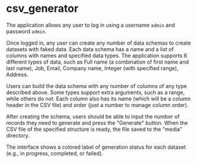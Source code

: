 # csv_generator
The application allows any user to log in using a username `admin` and password `admin`. 

Once logged in, any user can create any number of data schemas to create datasets with faked data. Each data schema has a name and a list of columns with names and specified data types. The application supports 6 different types of data, such as Full name (a combination of first name and last name), Job, Email,  Company name, Integer (with specified range), Address.

Users can build the data schema with any number of columns of any type described above. Some types support extra arguments, such as a range, while others do not. Each column also has its name (which will be a column header in the CSV file) and order (just a number to manage column order).

After creating the schema, users should be able to input the number of records they need to generate and press the "Generate" button. When the CSV file of the specified structure is ready, the file saved to the "media" directory.

The interface shows a colored label of generation status for each dataset (e.g., in progress, completed, or failed).
